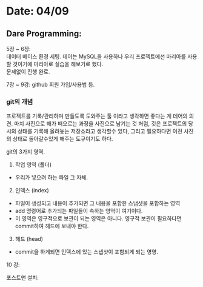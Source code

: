 # Date: 04/09

## Dare Programming:
5장 ~ 6장:  
데이터 베이스 환경 세팅. 데어는 MySQL을 사용하나 우리 프로젝트에선 마리아를 사용할 것이기에 마리아로 실습을 해보기로 했다.  
문제없이 진행 완료.

7장 ~ 9강:
github 회원 가입/사용법 등. 

### git의 개념
프로젝트를 기록/관리하며 만들도록 도와주는 툴 이라고 생각하면 좋다는 게 데어의 의견. 마치 사진으로 해가 떠오르는 과정을 사진으로 남기는 것 처럼, 깃은 프로젝트의 당시의 상태를 기록해 올려놓는 저장소라고 생각할수 있다, 그리고 필요하다면 이전 사진의 상태로 돌아갈수있게 해주는 도구이기도 하다.  

git의 3가지 영역.  
1. 작업 영역 (폴더)  
  * 우리가 넣으려 하는 파일 그 자체.  
2. 인덱스 (index)
  * 파일이 생성되고 내용이 추가되면 그 내용을 포함한 스냅샷을 포함하는 영역
  * add 명령어로 추가되는 파일들이 속하는 영역이 여기이다.  
  * 이 영역은 영구적으로 보관이 되는 영역은 아니다. 영구적 보관이 필요하다면 commit하여 헤드에 보내야 한다.  
3. 헤드 (head)
  * commit을 하게되면 인덱스에 있는 스냅샷이 포함되게 되는 영영.  

10 강: 

포스트맨 설치: 

